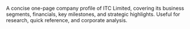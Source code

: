 A concise one-page company profile of ITC Limited, covering its business segments, financials, key milestones, and strategic highlights. Useful for research, quick reference, and corporate analysis.

